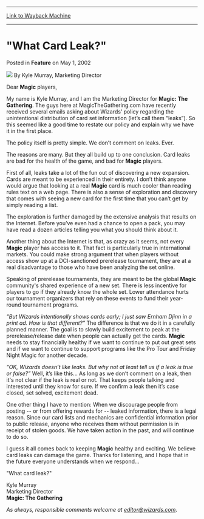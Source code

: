 
---
[Link to Wayback Machine](https://web.archive.org/web/20151216174509/http://magic.wizards.com/en/articles/archive/feature/what-card-leak-2002-05-01)

[_metadata_:wayback_url]:- "http://magic.wizards.com/en/articles/archive/feature/what-card-leak-2002-05-01"
[_metadata_:wayback_raw_url]:- "https://web.archive.org/web/20151216174509id_/http://magic.wizards.com/en/articles/archive/feature/what-card-leak-2002-05-01"
[_metadata_:wayback_capture_timestamp]:- "2015-12-16 17:45:09+00:00"
[_metadata_:publish_date]:- "2002-05-01"
[_metadata_:description]:- "Dear Magic players,My name is Kyle Murray, and I am the Marketing Director for Magic: The Gathering. The guys here at MagicTheGathering.com have recently received several emails asking about Wizards’ policy regarding the unintentional distribution of card set information (let’s call them “leaks”). So this seemed like a good time to restate our policy and explain why we have it in the first place.The policy itself is pretty simple. We don’t comment on leaks. Ever."
[_metadata_:generator]:- "Drupal 7 (http://drupal.org)"
---


"What Card Leak?"
=================



 Posted in **Feature**
 on May 1, 2002 






![](https://media.magic.wizards.com/styles/auth_small/public/generic-avatar-150_320.png)
By Kyle Murray, Marketing Director











Dear **Magic** players,

My name is Kyle Murray, and I am the Marketing Director for **Magic: The Gathering**. The guys here at MagicTheGathering.com have recently received several emails asking about Wizards’ policy regarding the unintentional distribution of card set information (let’s call them “leaks”). So this seemed like a good time to restate our policy and explain why we have it in the first place.

The policy itself is pretty simple. We don’t comment on leaks. Ever.

The reasons are many. But they all build up to one conclusion. Card leaks are bad for the health of the game, and bad for **Magic** players.

First of all, leaks take a lot of the fun out of discovering a new expansion. Cards are meant to be experienced in their entirety. I don’t think anyone would argue that looking at a real **Magic** card is much cooler than reading rules text on a web page. There is also a sense of exploration and discovery that comes with seeing a new card for the first time that you can’t get by simply reading a list.

The exploration is further damaged by the extensive analysis that results on the Internet. Before you’ve even had a chance to open a pack, you may have read a dozen articles telling you what you should think about it.

Another thing about the Internet is that, as crazy as it seems, not every **Magic** player has access to it. That fact is particularly true in international markets. You could make strong argument that when players without access show up at a DCI-sanctioned prerelease tournament, they are at a real disadvantage to those who have been analyzing the set online.

Speaking of prerelease tournaments, they are meant to be the global **Magic** community's shared experience of a new set. There is less incentive for players to go if they already know the whole set. Lower attendance hurts our tournament organizers that rely on these events to fund their year-round tournament programs.

*“But Wizards intentionally shows cards early; I just saw Ernham Djinn in a print ad. How is that different?”* The difference is that we do it in a carefully planned manner. The goal is to slowly build excitement to peak at the prerelease/release date when people can actually get the cards. **Magic** needs to stay financially healthy if we want to continue to put out great sets and if we want to continue to support programs like the Pro Tour and Friday Night Magic for another decade.

*“OK, Wizards doesn’t like leaks. But why not at least tell us if a leak is true or false?”*  Well, it’s like this… As long as we don’t comment on a leak, then it's not clear if the leak is real or not. That keeps people talking and interested until they know for sure. If we confirm a leak then it’s case closed, set solved, excitement dead.

One other thing I have to mention: When we discourage people from posting -- or from offering rewards for -- leaked information, there is a legal reason. Since our card lists and mechanics are confidential information prior to public release, anyone who receives them without permission is in receipt of stolen goods. We have taken action in the past, and will continue to do so.

I guess it all comes back to keeping **Magic** healthy and exciting. We believe card leaks can damage the game. Thanks for listening, and I hope that in the future everyone understands when we respond…

"What card leak?"

Kyle Murray  
 Marketing Director  
**Magic: The Gathering**

*As always, responsible comments welcome at editor@wizards.com.*






